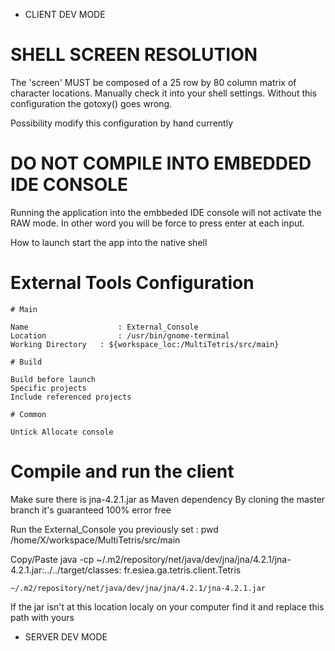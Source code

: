*	CLIENT DEV MODE

# SHELL SCREEN RESOLUTION 

The 'screen' MUST be composed of a 25 row by 80 column matrix of character locations.
Manually check it into your shell settings.
Without this configuration the gotoxy() goes wrong.

Possibility modify this configuration by hand currently

# DO NOT COMPILE INTO EMBEDDED IDE CONSOLE

Running the application into the embbeded IDE console will not activate the RAW mode.
In other word you will be force to press enter at each input.

How to launch start the app into the native shell

# External Tools Configuration

	# Main
	
	Name					: External_Console
	Location 				: /usr/bin/gnome-terminal
	Working Directory 	: ${workspace_loc:/MultiTetris/src/main}

	# Build

	Build before launch
	Specific projects
	Include referenced projects

	# Common

	Untick Allocate console
	
# Compile and run the client

Make sure there is jna-4.2.1.jar as Maven dependency
By cloning the master branch it's guaranteed 100% error free

Run the External_Console you previously set :
	pwd
	/home/X/workspace/MultiTetris/src/main

Copy/Paste
	java -cp ~/.m2/repository/net/java/dev/jna/jna/4.2.1/jna-4.2.1.jar:../../target/classes: fr.esiea.ga.tetris.client.Tetris
	
	~/.m2/repository/net/java/dev/jna/jna/4.2.1/jna-4.2.1.jar
If the jar isn't at this location localy on your computer find it and replace this path with yours

*	SERVER DEV MODE
